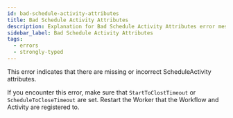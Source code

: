 ```yaml
---
id: bad-schedule-activity-attributes
title: Bad Schedule Activity Attributes
description: Explanation for Bad Schedule Activity Attributes error message, and how to fix it.
sidebar_label: Bad Schedule Activity Attributes
tags:
  - errors
  - strongly-typed
---
```


This error indicates that there are missing or incorrect ScheduleActivity attributes.

If you encounter this error, make sure that `StartToClostTimeout` or `ScheduleToCloseTimeout` are set.
Restart the Worker that the Workflow and Activity are registered to.
